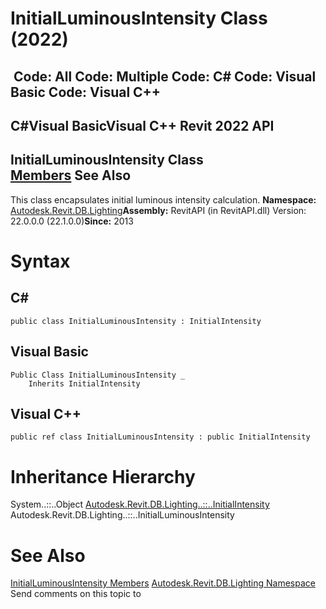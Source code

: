 # InitialLuminousIntensity Class (2022)

﻿
 Code: All Code: Multiple Code: C# Code: Visual Basic Code: Visual C++   
---  
C#Visual BasicVisual C++
Revit 2022 API  
---  
InitialLuminousIntensity Class  
[Members](1f7aba9b-24ce-547e-8143-e31078e117fc.md "InitialLuminousIntensity Members") See Also  
---  
This class encapsulates initial luminous intensity calculation. 
**Namespace:** [Autodesk.Revit.DB.Lighting](a6a04f07-7fd2-0a4e-12e7-01842ee6daaf.md "Autodesk.Revit.DB.Lighting Namespace")**Assembly:** RevitAPI (in RevitAPI.dll) Version: 22.0.0.0 (22.1.0.0)**Since:** 2013 
# Syntax
C#  
---  
```text
public class InitialLuminousIntensity : InitialIntensity
```
  
Visual Basic  
---  
```text
Public Class InitialLuminousIntensity _
	Inherits InitialIntensity
```
  
Visual C++  
---  
```text
public ref class InitialLuminousIntensity : public InitialIntensity
```
  
# Inheritance Hierarchy
System..::..Object [Autodesk.Revit.DB.Lighting..::..InitialIntensity](557d9e25-430a-2f92-3dbc-c9ec84e07900.md "InitialIntensity Class") Autodesk.Revit.DB.Lighting..::..InitialLuminousIntensity
# See Also
[InitialLuminousIntensity Members](1f7aba9b-24ce-547e-8143-e31078e117fc.md "InitialLuminousIntensity Members")
[Autodesk.Revit.DB.Lighting Namespace](a6a04f07-7fd2-0a4e-12e7-01842ee6daaf.md "Autodesk.Revit.DB.Lighting Namespace")
Send comments on this topic to 